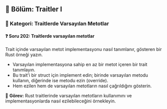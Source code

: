 ## 📘 Bölüm: Traitler I  
### 🔹 Kategori: Traitlerde Varsayılan Metotlar  
#### ❓ Soru 202: Traitlerde varsayılan metotlar

Trait içinde varsayılan metot implementasyonu nasıl tanımlanır, gösteren bir Rust örneği yazın.

- Varsayılan implementasyona sahip en az bir metot içeren bir trait tanımlayın.
- Bu trait'i bir struct için implement edin; birinde varsayılan metodu kullanın, diğerinde ise metodu ezin (override).
- Hem ezilen hem de varsayılan metotların nasıl çağrıldığını gösterin.

🔧 **Görev:** Rust traitlerinde varsayılan metotların kullanımını ve implementasyonlarda nasıl ezilebileceğini örnekleyin.
